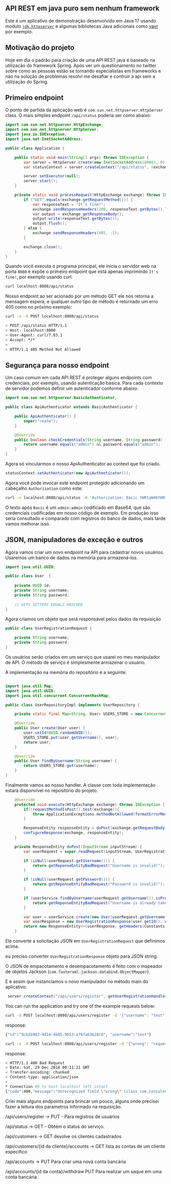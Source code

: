 ## API REST em java puro sem nenhum framework

Este é um aplicativo de demonstração desenvolvido em Java 17 usando modulo
[`jdk.httpserver`](https://docs.oracle.com/en/java/javase/17/docs/api/jdk.httpserver/com/sun/net/httpserver/package-summary.html) 
e algumas bibliotecas Java adicionais como [vavr](http://www.vavr.io/) por exemplo.

## Motivação do projeto
Hoje em dia o padrão para criação de uma API REST java é baseado na utilização do framework Spring.
Após ver um questionamento no twitter sobre como as pessoas estão se tornando especialistas em frameworks e não na solução
de problemas resolvi me desafiar e contruir a api sem a utilização do Spring.

## Primeiro endpoint

O ponto de partida da aplicação web é `com.sun.net.httpserver.HttpServer` class. 
O mais simples endpoint `/api/status` poderia ser como abaixo: 

```java
import com.sun.net.httpserver.HttpExchange;
import com.sun.net.httpserver.HttpServer;
import java.io.IOException;
import java.net.InetSocketAddress;

public class Application {

    public static void main(String[] args) throws IOException {
        var server = HttpServer.create(new InetSocketAddress(8080), 0);
        var statusContext = server.createContext("/api/status", (exchange -> processRequest(exchange)));

        server.setExecutor(null);
        server.start();
    }

    private static void processRequest(HttpExchange exchange) throws IOException {
        if ("GET".equals(exchange.getRequestMethod())) {
            var responseText = "It's fine!";
            exchange.sendResponseHeaders(200, responseText.getBytes().length);
            var output = exchange.getResponseBody();
            output.write(responseText.getBytes());
            output.flush();
        } else {
            exchange.sendResponseHeaders(405, -1);
        }

        exchange.close();
    }
}
```
Quando você executa o programa principal, ele inicia o servidor web na porta `8080` e expõe o primeiro endpoint que está apenas imprimindo `It's fine!`, por exemplo usando  curl:

```bash
curl localhost:8080/api/status
```
Nosso endpoint ao ser acionado por um método GET ele nos retorna a mensagem espera, e qualquer outro tipo de método é retornado um erro 405 como no próximo exemplo:
```bash
curl -v -X POST localhost:8080/api/status
```


```bash
> POST /api/status HTTP/1.1
> Host: localhost:8000
> User-Agent: curl/7.83.1
> Accept: */*
> 
< HTTP/1.1 405 Method Not Allowed
```

## Segurança para nosso endpoint
Um caso comum em cada API REST é proteger alguns endpoints com credenciais, por exemplo, usando autenticação básica.
Para cada contexto de servidor podemos definir um autenticador conforme abaixo:

```java
import com.sun.net.httpserver.BasicAuthenticator;

public class ApiAuthenticator extends BasicAuthenticator {

    public ApiAuthenticator() {
        super("realm");
    }

    @Override
    public boolean checkCredentials(String username, String password) {
        return username.equals("admin") && password.equals("admin");
    }
}
```
Agora só vincularmos o nosso ApiAuthenticator ao context que foi criado.
```java
statusContext.setAuthenticator(new ApiAuthenticator());
```

Agora você pode invocar este endpoint protegido adicionando um cabeçalho `Authorization` como este:

```bash
curl -v localhost:8080/api/status -H 'Authorization: Basic YWRtaW46YWRtaW4='
```

O texto após `Basic` é um `admin:admin` codificado em Base64, que são credenciais codificadas em nosso código de exemplo. Em produção isso seria consultado e comparado com registros do banco de dados, mais tarde vamos melhorar isso.

## JSON, manipuladores de exceção e outros

Agora vamos criar um novo endpoint na API para cadastrar novos usuários. Usaremos um banco de dados na memória para armazená-los.

```java
import java.util.UUID;

public class User  {
    
    private UUID id;
    private String username;
    private String password;    
    
    // GETS SETTERS EQUALS HASCODE
}

```
Agora criamos um objeto que será responsável pelos dados da requisição

```java
public class UserRegistrationRequest {

    private String username;
    private String password;    
}
```

Os usuários serão criados em um serviço que usarei no meu manipulador de API. O método de serviço é simplesmente armazenar o usuário.

A implementação na memória do repositório é a seguinte:
```java

import java.util.Map;
import java.util.UUID;
import java.util.concurrent.ConcurrentHashMap;

public class UserRepositoryImpl implements UserRepository {

    private static final Map<String, User> USERS_STORE = new ConcurrentHashMap();

    @Override
    public User create(User user) {
        user.setId(UUID.randomUUID());
        USERS_STORE.put(user.getUsername(), user);
        return user;
    }

    @Override
    public User findByUsername(String username) {
        return USERS_STORE.get(username);
    }
}
```
Finalmente vamos ao nosso handler. A classe com toda implementação estará disponvível no repositório do projeto.

```java
    @Override
    protected void execute(HttpExchange exchange) throws IOException {
        if(!requestMethodIsPost().test(exchange)){
            throw ApplicationExceptions.methodNotAllowed(formatErrorMessage(exchange)).get();
        }

        ResponseEntity responseEntity = doPost(exchange.getRequestBody());
        configureResponse(exchange, responseEntity);
    }

    private ResponseEntity doPost(InputStream inputStream) {
        var userRequest = super.readRequest(inputStream, UserRegistrationRequest.class);

        if (isNull(userRequest.getUsername())) {
            return getReponseEntityBadRequest("Username is invalid!");
        }

        if (isNull(userRequest.getPassword())) {
            return getReponseEntityBadRequest("Password is invalid!");
        }

        if (userService.findByUsername(userRequest.getUsername()).isPresent()) {
            return getReponseEntityBadRequest("Username is already taken!");
        }

        var user = userService.create(new User(userRequest.getUsername(), PasswordEncoder.encode(userRequest.getPassword())));
        var userResponse = new UserRegistrationResponse(user.getId(), user.getUsername());
        return new ResponseEntity<>(userResponse, getHeaders(Constants.CONTENT_TYPE, Constants.APPLICATION_JSON), StatusCode.CREATED);
    }
```

Ele converte a solicitação JSON em `UserRegistrationRequest` que definimos acima.

eu preciso converter `UserRegistrationResponse` objeto para JSON string.

O JSON de empacotamento e desempacotamento é feito com o mapeador de objetos Jackson (`com.fasterxml.jackson.databind.ObjectMapper`).

E é assim que instanciamos o novo manipulador no método main do aplicativo:

```java
 server.createContext("/api/users/register", getUserRegistrationHandler()::handle);

```

You can run the application and try one of the example requests below: 

```bash
curl -X POST localhost:8080/api/users/register -d '{"username": "test" , "password" : "test"'
```

response: 
```bash
{"id":"9cb2b902-9d14-4b85-9b53-a76fa63b28c8", "username":"test"}
```

```bash
curl -v -X POST localhost:8080/api/users/register -d '{"wrong": "request"}'
```

response: 
```bash
< HTTP/1.1 400 Bad Request
< Date: Sat, 29 Dec 2018 00:11:21 GMT
< Transfer-encoding: chunked
< Content-type: application/json
< 
* Connection #0 to host localhost left intact
{"code":400,"message":"Unrecognized field \"wrong\" (class com.consulner.app.api.user.RegistrationRequest), not marked as ignorable (2 known properties: \"login\", \"password\"])\n at [Source: (sun.net.httpserver.FixedLengthInputStream); line: 1, column: 21] (through reference chain: com.consulner.app.api.user.RegistrationRequest[\"wrong\"])"}
```
Criei mais alguns endpoints para brincar um pouco, alguns onde precisei fazer a leitura dos parametros informado na requisição.

/api/users/register -> PUT - Para registros de usuários

/api/status -> GET - Obtém o status do serviço.

/api/customers -> GET devolve os clientes cadastrados

/api/customers/{id da cliente}/accounts -> GET lista as contas de um cliente específico

/api/accounts -> PUT Para criar uma nová conta bancária

/api/accounts/{id da conta}/withdraw PUT Para realizar um saque em uma conta bancária.






